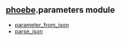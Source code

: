 ## [phoebe](phoebe.md).parameters module

* [parameter_from_json](phoebe.parameters.parameter_from_json.md)
* [parse_json](phoebe.parameters.parse_json.md)
